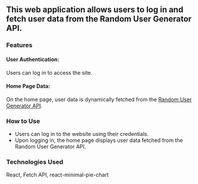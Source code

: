## This web application allows users to log in and fetch user data from the Random User Generator API.

### Features
#### User Authentication: 
Users can log in to access the site.
#### Home Page Data: 
On the home page, user data is dynamically fetched from the [Random User Generator API](https://randomuser.me/api/?results=100).
### How to Use
- Users can log in to the website using their credentials.
- Upon logging in, the home page displays user data fetched from the Random User Generator API.

### Technologies Used
React,
Fetch API,
react-minimal-pie-chart